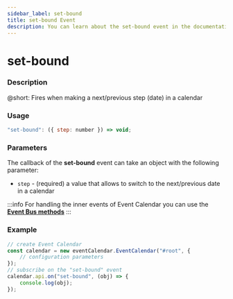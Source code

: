 ```yaml
---
sidebar_label: set-bound
title: set-bound Event
description: You can learn about the set-bound event in the documentation of the DHTMLX JavaScript Event Calendar library. Browse developer guides and API reference, try out code examples and live demos, and download a free 30-day evaluation version of DHTMLX Event Calendar.
---
```


# set-bound

### Description

@short: Fires when making a next/previous step (date) in a calendar

### Usage

~~~jsx {}
"set-bound": ({ step: number }) => void;
~~~

### Parameters

The callback of the **set-bound** event can take an object with the following parameter:

- `step` - (required) a value that allows to switch to the next/previous date in a calendar

:::info
For handling the inner events of Event Calendar you can use the [**Event Bus methods**](api/overview/internal_eventbus_overview.md)
:::

### Example

~~~jsx {6-8}
// create Event Calendar
const calendar = new eventCalendar.EventCalendar("#root", {
	// configuration parameters
});
// subscribe on the "set-bound" event
calendar.api.on("set-bound", (obj) => {
	console.log(obj); 
});
~~~
